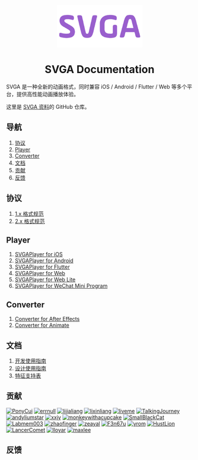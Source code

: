 <p align="center">
  <a href="https://svga.io"><img alt="svga logo" src="images/logo.png" width="230px" /></a>
  <h1 align="center">SVGA Documentation</h1>
</p>

SVGA 是一种全新的动画格式，同时兼容 iOS / Android / Flutter / Web 等多个平台，提供高性能动画播放体验。

这里是 [SVGA 资料](https://github.com/svga/docs)的 GitHub 仓库。

## 导航

1. [协议]()
2. [Player]()
3. [Converter]()
4. [文档]()
5. [贡献]()
6. [反馈]()

## 协议
1. [1.x 格式规范](https://github.com/svga/SVGA-Format/blob/master/JSON/readme.md)
2. [2.x 格式规范](https://github.com/svga/SVGA-Format/blob/master/proto/svga.proto)

## Player
1. [SVGAPlayer for iOS](https://github.com/svga/SVGAPlayer-iOS)
2. [SVGAPlayer for Android](https://github.com/svga/SVGAPlayer-Android)
3. [SVGAPlayer for Flutter](https://github.com/yyued/SVGAPlayer-Flutter)
4. [SVGAPlayer for Web](https://github.com/svga/SVGAPlayer-Web)
4. [SVGAPlayer for Web Lite](https://github.com/svga/SVGAPlayer-Web-Lite)
5. [SVGAPlayer for WeChat Mini Program](https://github.com/yyued/SVGAPlayer-Web/tree/mp)

## Converter
1. [Converter for After Effects](https://github.com/svga/SVGA-AEConverter)
2. [Converter for Animate](https://github.com/svga/SVGA-FLConverter)

## 文档
1. [开发使用指南](https://github.com/svga/docs/wiki/SVGA-%E5%BC%80%E5%8F%91%E4%BD%BF%E7%94%A8%E6%8C%87%E5%8D%97)
2. [设计使用指南](https://github.com/svga/docs/wiki/SVGA-%E8%AE%BE%E8%AE%A1%E4%BD%BF%E7%94%A8%E6%8C%87%E5%8D%97)
3. [特征支持表](https://docs.qq.com/sheet/DT3Z2ektWRnZPaFJM?tab=nrwudd&c=A1A0A0)

## 贡献
<a href="https://github.com/PonyCui"><img src="https://avatars0.githubusercontent.com/u/5013664?s=180&v=4" width="60" alt="PonyCui"></a> <a href="https://github.com/errnull"><img src="https://avatars0.githubusercontent.com/u/28481578?s=180&v=4" width="60" alt="errnull"></a> <a href="https://github.com/lijialiang"><img src="https://avatars0.githubusercontent.com/u/12247242?s=180&v=4" width="60" alt="lijialiang"></a> <a href="https://github.com/lixinliang"><img src="https://avatars3.githubusercontent.com/u/9375027?s=180&v=4" width="60" alt="lixinliang"></a> <a href="https://github.com/liveme"><img src="https://avatars3.githubusercontent.com/u/1295348?s=180&v=4" width="60" alt="liveme"></a> <a href="https://github.com/TalkingJourney"><img src="https://avatars0.githubusercontent.com/u/14047661?s=180&v=4" width="60" alt="TalkingJourney"></a> <a href="https://github.com/andyliumstar"><img src="https://avatars0.githubusercontent.com/u/17897669?s=180&v=4" width="60" alt="andyliumstar"></a> <a href="https://github.com/xxjy"><img src="https://avatars0.githubusercontent.com/u/8044264?s=180&v=4" width="60" alt="xxjy"></a> <a href="https://github.com/monkeywithacupcake"><img src="https://avatars0.githubusercontent.com/u/7316730?s=180&v=4" width="60" alt="monkeywithacupcake"></a>  <a href="https://github.com/SmallBlackCat"><img src="https://avatars0.githubusercontent.com/u/5243343?s=180&v=4" width="60" alt="SmallBlackCat"></a> <a href="https://github.com/Labmem003"><img src="https://avatars0.githubusercontent.com/u/4987045?s=180&v=4" width="60" alt="Labmem003"></a> <a href="https://github.com/zhaofinger"><img src="https://avatars0.githubusercontent.com/u/31442077?s=180&v=4" width="60" alt="zhaofinger"></a> <a href="https://github.com/zeayal"><img src="https://avatars1.githubusercontent.com/u/28499365?s=180&v=4" width="60" alt="zeayal"></a> <a href="https://github.com/F3n67u"><img src="https://avatars3.githubusercontent.com/u/12343178?s=180&v=4" width="60" alt="F3n67u"></a> <a href="https://github.com/yrom"><img src="https://avatars2.githubusercontent.com/u/2888674?s=180&v=4" width="60" alt="yrom"></a> <a href="https://github.com/HustLion"><img src="https://avatars0.githubusercontent.com/u/12825646?s=180&v=4" width="60" alt="HustLion"></a> <a href="https://github.com/LancerComet"><img src="https://avatars2.githubusercontent.com/u/10321350?s=180&v=4" width="60" alt="LancerComet"></a> <a href="https://github.com/lloyar"><img src="https://avatars2.githubusercontent.com/u/22740114?s=180&v=4" width="60" alt="lloyar"></a> <a href="https://github.com/maxlee"><img src="https://avatars0.githubusercontent.com/u/341446?s=180&v=4" width="60" alt="maxlee"></a>

## 反馈